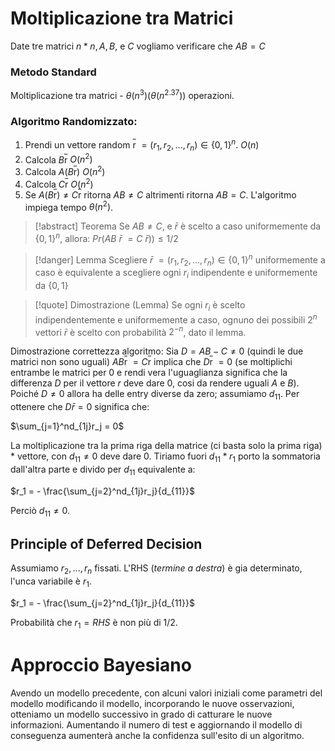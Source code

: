 # Moltiplicazione tra Matrici
Date tre matrici $n * n, A, B,$ e $C$ vogliamo verificare che $AB = C$
### Metodo Standard
Moltiplicazione tra matrici - $\theta(n^3)(\theta(n^2.37))$ operazioni.
### Algoritmo Randomizzato:
1. Prendi un vettore random  <span style="text-decoration:overline">r</span> $= (r_1,r_2,...,r_n) \in \{0,1\}^n$.       $O(n)$
2. Calcola $B$<span style="text-decoration:overline">r</span>             $O(n^2)$
3. Calcola $A(B$<span style="text-decoration:overline">r</span>$)$       $O(n^2)$
4. Calcola $C$<span style="text-decoration:overline">r</span>            $O(n^2)$
5. Se $A(B$<span style="text-decoration:overline">r</span>$) \neq C$<span style="text-decoration:overline">r</span> ritorna $AB \neq C$ altrimenti ritorna $AB=C$.
L'algoritmo impiega tempo $\theta(n^2)$.

>[!abstract] Teorema
>Se $AB \neq C$, e $\bar r$ è scelto a caso uniformemente da $\{0,1\}^n$, allora:
>$Pr(AB$ $\bar r$ $= C$ $\bar r$)$) \leq 1/2$

>[!danger] Lemma
>Scegliere $\bar r$ $= (r_1,r_2,...,r_n) \in \{0,1\}^n$ uniformemente a caso è equivalente a scegliere ogni $r_i$ indipendente e uniformemente da $\{0,1\}$

>[!quote] Dimostrazione (Lemma)
>Se ogni $r_i$ è scelto indipendentemente e uniformemente a caso, ognuno dei possibili $2^n$ vettori $\bar r$ è scelto con probabilità $2^{-n}$, dato il lemma.

Dimostrazione correttezza algoritmo:
Sia $D = AB - C \neq 0$  (quindi le due matrici non sono uguali)
$AB$<span style="text-decoration:overline">r</span> $= C$<span style="text-decoration:overline">r</span> implica che $D$<span style="text-decoration:overline">r</span> $= 0$ (se moltiplichi entrambe le matrici per 0 e rendi vera l'uguaglianza significa che la differenza $D$ per il vettore $r$ deve dare 0, cosi da rendere uguali $A$ e $B$).
Poiché $D \neq 0$ allora ha delle entry diverse da zero; assumiamo $d_{11}$.
Per ottenere che $D \bar r$$= 0$ significa che:

$\sum_{j=1}^nd_{1j}r_j = 0$    

La moltiplicazione tra la prima riga della matrice (ci basta solo la prima riga) * vettore, con $d_{11} \neq 0$ deve dare 0.
Tiriamo fuori $d_{11} * r_1$ porto la sommatoria dall'altra parte e divido per $d_{11}$ 
equivalente a:

$r_1 = - \frac{\sum_{j=2}^nd_{1j}r_j}{d_{11}}$

Perciò $d_{11} \neq 0$.
## Principle of Deferred Decision
Assumiamo $r_2,...,r_n$ fissati.
L'RHS (*termine a destra*) è gia determinato, l'unca variabile è $r_1$.

$r_1 = - \frac{\sum_{j=2}^nd_{1j}r_j}{d_{11}}$

Probabilità che $r_1 = RHS$ è non più di $1/2$.
# Approccio Bayesiano
Avendo un modello precedente, con alcuni valori iniziali come parametri del modello modificando il modello, incorporando le nuove osservazioni, otteniamo un modello successivo in grado di catturare le nuove informazioni.
Aumentando il numero di test e aggiornando il modello di conseguenza aumenterà anche la confidenza sull'esito di un algoritmo.